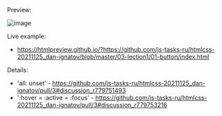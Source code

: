 Preview:

![image](https://user-images.githubusercontent.com/2094015/148448795-1dca1854-dd36-4686-9421-d05d7f834698.png)

Live example:

- https://htmlpreview.github.io/?https://github.com/js-tasks-ru/htmlcss-20211125_dan-ignatov/blob/master/03-lection1/01-button/index.html

Details:

- 'all: unset' - https://github.com/js-tasks-ru/htmlcss-20211125_dan-ignatov/pull/3#discussion_r779751493
- ':hover = :active = :focus' - https://github.com/js-tasks-ru/htmlcss-20211125_dan-ignatov/pull/3#discussion_r779753216